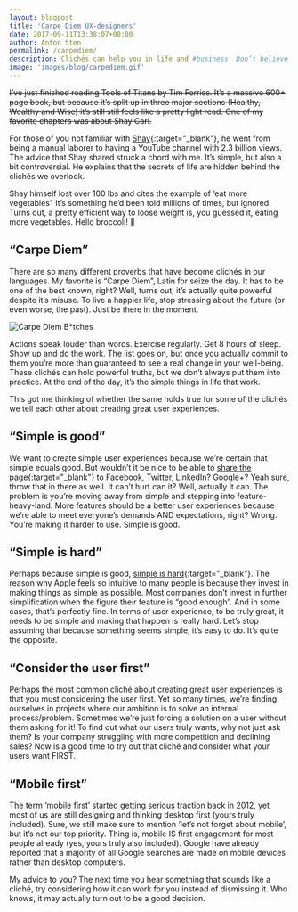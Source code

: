 ```yaml
---
layout: blogpost
title: 'Carpe Diem UX-designers'
date: 2017-09-11T13:38:07+00:00
author: Anton Sten
permalink: /carpediem/
description: Clichés can help you in life and #business. Don’t believe me? #ux #design #carpediem
image: 'images/blog/carpediem.gif'
---
```


~~I’ve just finished reading Tools of Titans by Tim Ferriss. It’s a massive 600+ page book, but because it’s split up in three major sections (Healthy, Wealthy and Wise) it’s still still feels like a pretty light read. One of my favorite chapters was about Shay Carl.~~

For those of you not familiar with [Shay](https://www.youtube.com/user/shaycarl){:target="_blank"}, he went from being a manual laborer to having a YouTube channel with 2.3 billion views. The advice that Shay shared struck a chord with me. It’s simple, but also a bit controversial. He explains that the secrets of life are hidden behind the clichés we overlook.

Shay himself lost over 100 lbs and cites the example of ‘eat more vegetables’. It’s something he’d been told millions of times, but ignored. Turns out, a pretty efficient way to loose weight is, you guessed it, eating more vegetables. Hello broccoli! 🥗

## “Carpe Diem”

There are so many different proverbs that have become clichés in our languages. My favorite is “Carpe Diem”, Latin for seize the day. It has to be one of the best known, right? Well, turns out, it’s actually quite powerful despite it’s misuse. To live a happier life, stop stressing about the future (or even worse, the past). Just be there in the moment.

![Carpe Diem B*tches](/images/blog/carpediem.gif)

Actions speak louder than words. Exercise regularly. Get 8 hours of sleep. Show up and do the work. The list goes on, but once you actually commit to them you’re more than guaranteed to see a real change in your well-being. These clichés can hold powerful truths, but we don’t always put them into practice. At the end of the day, it’s the simple things in life that work.

This got me thinking of whether the same holds true for some of the clichés we tell each other about creating great user experiences.

## “Simple is good”
We want to create simple user experiences because we’re certain that simple equals good. But wouldn’t it be nice to be able to [share the page](https://antonsten.com/what-is-cost-of-sharing/){:target="_blank"} to Facebook, Twitter, LinkedIn? Google+? Yeah sure, throw that in there as well. It can’t hurt can it? Well, actually it can. The problem is you’re moving away from simple and stepping into feature-heavy-land. More features should be a better user experiences because we’re able to meet everyone’s demands AND expectations, right? Wrong. You’re making it harder to use. Simple is good.

## “Simple is hard”
Perhaps because simple is good, [simple is hard](https://antonsten.com/simple-is-hard/){:target="_blank"}. The reason why Apple feels so intuitive to many people is because they invest in making things as simple as possible. Most companies don’t invest in further simplification when the figure their feature is “good enough”. And in some cases, that’s perfectly fine. In terms of user experience, to be truly great, it needs to be simple and making that happen is really hard. Let’s stop assuming that because something seems simple, it’s easy to do. It’s quite the opposite.

## “Consider the user first”
Perhaps the most common cliché about creating great user experiences is that you must considering the user first. Yet so many times, we’re finding ourselves in projects where our ambition is to solve an internal process/problem. Sometimes we’re just forcing a solution on a user without them asking for it! To find out what our users truly wants, why not just ask them? Is your company struggling with more competition and declining sales? Now is a good time to try out that cliché and consider what your users want FIRST.

## “Mobile first”
The term ‘mobile first’ started getting serious traction back in 2012, yet most of us are still designing and thinking desktop first (yours truly included). Sure, we still make sure to mention ‘let’s not forget about mobile’, but it’s not our top priority. Thing is, mobile IS first engagement for most people already (yes, yours truly also included). Google have already reported that a majority of all Google searches are made on mobile devices rather than desktop computers.

<script type="text/javascript" src="https://ssl.gstatic.com/trends_nrtr/1127_RC02/embed_loader.js"></script> <script type="text/javascript"> trends.embed.renderExploreWidget("TIMESERIES", {"comparisonItem":[{"keyword":"\"mobile first\"","geo":"","time":"2004-01-01 2017-08-31"}],"category":0,"property":""}, {"exploreQuery":"date=2004-01-01 2017-08-31&q=%22mobile%20first%22","guestPath":"https://trends.google.com:443/trends/embed/"}); </script>


My advice to you? The next time you hear something that sounds like a cliché, try considering how it can work for you instead of dismissing it. Who knows, it may actually turn out to be a good decision.
